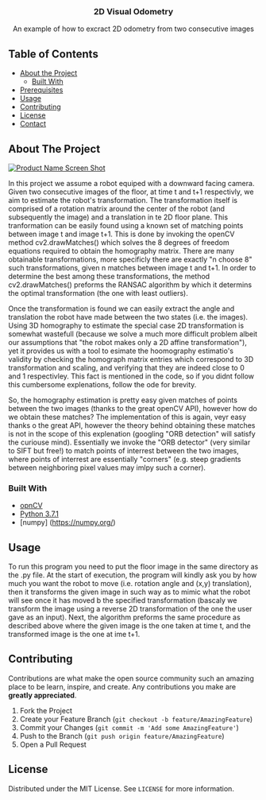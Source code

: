 

<!-- PROJECT LOGO -->
<br />
<p align="center">
  <a href="https://github.com/nadavleh/Chess_AI">
  </a>

  <h3 align="center">2D Visual Odometry</h3>

  <p align="center">
  An example of how to excract 2D odometry from two consecutive images 
  
  </p>
</p>



<!-- TABLE OF CONTENTS -->
## Table of Contents

* [About the Project](#about-the-project)
  * [Built With](#built-with)
* [Prerequisites](#prerequisites)
* [Usage](#usage)
* [Contributing](#contributing)
* [License](#license)
* [Contact](#contact)



<!-- ABOUT THE PROJECT -->
## About The Project

[![Product Name Screen Shot][product-screenshot]](https://github.com/nadavleh/2D-Visual-Odometry-/blob/main/ORB%20Matching.png)

In this project we assume a robot equiped with a downward facing camera. Given two consecutive images of the floor, at time t and t+1 respectivly, we aim to estimate the robot's transformation. The transformation itself is comprised of a rotation matrix around the center of the robot (and subsequently the image) and a translation in te 2D floor plane.
This tranformation can be easily found using a known set of matching points between image t and image t+1. This is done by invoking the openCV method cv2.drawMatches() which solves the 8 degrees of freedom equations required to obtain the homography matrix. There are many obtainable transformations, more specificly there are exactly "n choose 8" such transformations, given n matches between image t and t+1. In order to determine the best among these transformations, the method cv2.drawMatches() preforms the RANSAC algorithm by which it determins the optimal transformation (the one with least outliers).

Once the transformation is found we can easily extract the angle and translation the robot have made between the two states (i.e. the images). Using 3D homography to estimate the special case 2D transformation is somewhat wastefull (because we solve a much more difficult problem albeit our assumptions that "the robot makes only a 2D affine transformation"), yet it provides us with a tool to esimate the hoomography estimatio's validity by checking the homograph matrix entries which correspond to 3D transformation and scaling, and verifying that they are indeed close to 0 and 1 respectivley. This fact is mentioned in the code, so if you didnt follow this cumbersome explenations, follow the ode for brevity.

So, the homography estimation is pretty easy given matches of points between the two images (thanks to the great openCV API), however how do we obtain these matches? The implementation of this is again, veyr easy thanks o the great API, however the theory behind obtaining these matches is not in the scope of this explenation (googling "ORB detection" will satisfy the curiouse mind). Essentially we invoke the "ORB detector" (very similar to SIFT but free!) to match points of interrest between the two images, where points of interrest are essentially "corners" (e.g. steep gradients between neighboring pixel values may imlpy such a corner).

### Built With

* [opnCV](https://opencv.org/)
* [Python 3.7.1](https://www.python.org/)
* [numpy] (https://numpy.org/)

## Usage
To run this program you need to put the floor image in the same directory as the .py file. At the start of execution, the program will kindly ask you by how much you want the robot to move (i.e. rotation angle and (x,y) translation), then it transforms the given image in such way as to mimic what the robot will see once it has moved b the specified transformation (bascaly we transform the image using a reverse 2D transformation of the one the user gave as an input). Next, the algorithm preforms the same procedure as described above where the given image is the one taken at time t, and the transformed image is the one at ime t+1.


<!-- CONTRIBUTING -->
## Contributing

Contributions are what make the open source community such an amazing place to be learn, inspire, and create. Any contributions you make are **greatly appreciated**.

1. Fork the Project
2. Create your Feature Branch (`git checkout -b feature/AmazingFeature`)
3. Commit your Changes (`git commit -m 'Add some AmazingFeature'`)
4. Push to the Branch (`git push origin feature/AmazingFeature`)
5. Open a Pull Request



<!-- LICENSE -->
## License

Distributed under the MIT License. See `LICENSE` for more information.






<!-- MARKDOWN LINKS & IMAGES -->
<!-- https://www.markdownguide.org/basic-syntax/#reference-style-links -->
[contributors-shield]: https://img.shields.io/github/contributors/nadavleh/repo.svg?style=flat-square
[forks-shield]: https://img.shields.io/github/forks/nadavleh/repo.svg?style=flat-square
[forks-url]: https://github.com/nadavleh/repo/network/members
[stars-shield]: https://img.shields.io/github/stars/nadavleh/repo.svg?style=flat-square
[stars-url]: https://github.com/nadavleh/repo/stargazers
[issues-shield]: https://img.shields.io/github/issues/nadavleh/repo.svg?style=flat-square
[issues-url]: https://github.com/nadavleh/repo/issues
[license-shield]: https://img.shields.io/github/license/nadavleh/repo.svg?style=flat-square
[product-screenshot]: https://github.com/nadavleh/2D-Visual-Odometry-/blob/main/ORB%20Matching.png

